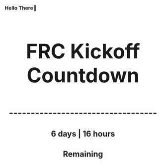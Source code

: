 ### Hello There👋

<!---START-TIMER--->
<h3 align='center' style='font-size: 64px;'>FRC Kickoff Countdown</h3>
<h3 align='center' style='font-size: 30px;'>----------------------------------</h3>
<h3 align='center' style='font-size: 25px;'>6 days | 16 hours</h3>
<h3 align='center' style='font-size: 25px;'>Remaining</h3>
<!---END-TIMER--->
